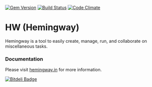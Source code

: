 [![Gem Version](https://badge.fury.io/rb/hw.png)](https://rubygems.org/gems/hw)
[![Build Status](https://secure.travis-ci.org/carrot/hw.png?branch=master)](http://travis-ci.org/carrot/hw)
[![Code Climate](https://codeclimate.com/github/carrot/hw.png)](https://codeclimate.com/github/carrot/hw)

# HW (Hemingway)

Hemingway is a tool to easily create, manage, run, and collaborate on miscellaneous tasks.

### Documentation

Please visit [hemingway.in](http://hemingway.in/) for more information.


[![Bitdeli Badge](https://d2weczhvl823v0.cloudfront.net/carrot/hw/trend.png)](https://bitdeli.com/free "Bitdeli Badge")

